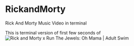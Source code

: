 # RickandMorty
Rick And Morty Music Video in terminal

This is terminal version of first few seconds of 
![Rick and Morty x Run The Jewels: Oh Mama | Adult Swim](https://www.youtube.com/watch?v=EBYsx1QWF9A)
